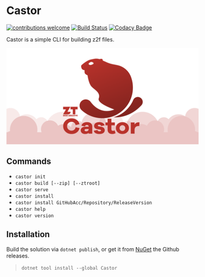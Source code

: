 # Castor

[![contributions welcome](https://img.shields.io/badge/contributions-welcome-brightgreen.svg?style=flat)](https://github.com/ZtModArchive/Castor/issues)
[![Build Status](https://github.com/ZtModArchive/Castor/actions/workflows/dotnet.yml/badge.svg)](https://github.com/ZtModArchive/Castor/actions/)
[![Codacy Badge](https://app.codacy.com/project/badge/Grade/5acf441a439d4bbcbf06a66c67bb771a)](https://www.codacy.com/gh/ZtModArchive/Castor/dashboard?utm_source=github.com&amp;utm_medium=referral&amp;utm_content=ZtModArchive/Castor&amp;utm_campaign=Badge_Grade)

Castor is a simple CLI for building z2f files.

<img src="castor-github-social-preview.png" alt="Castor logo"/>

## Commands

*   `castor init`
*   `castor build [--zip] [--ztroot]`
*   `castor serve`
*   `castor install`
*   `castor install GitHubAcc/Repository/ReleaseVersion`
*   `castor help`
*   `castor version`

## Installation
Build the solution via `dotnet publish`, or get it from [NuGet](https://www.nuget.org/packages/Castor/) the Github releases.

> `dotnet tool install --global Castor`
